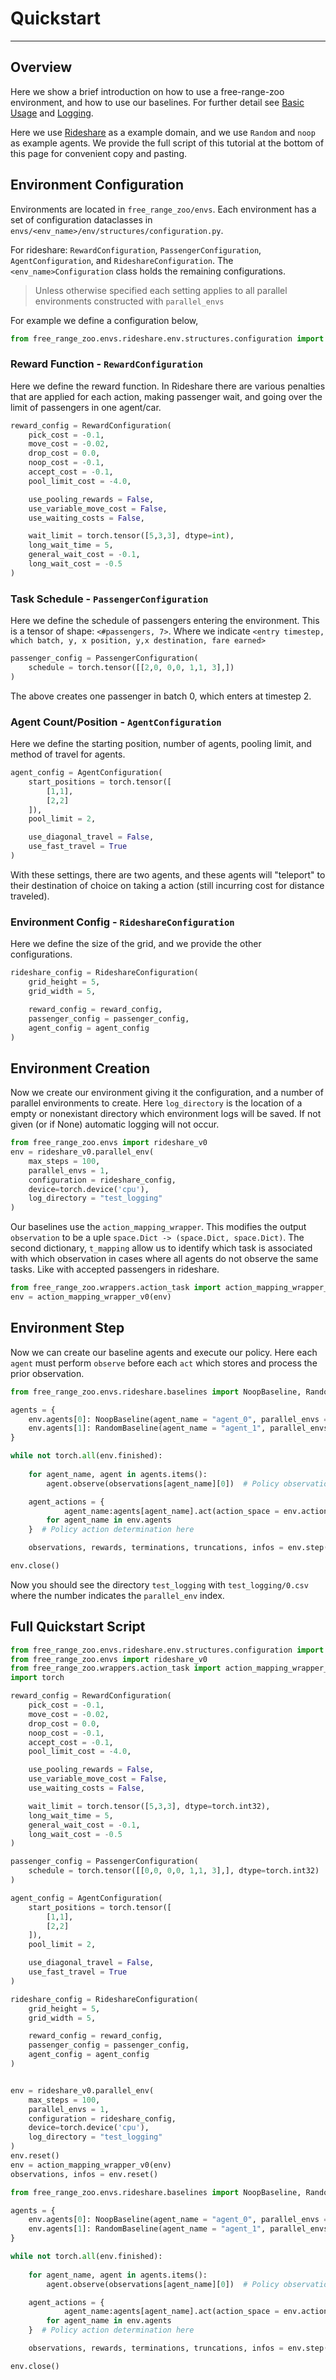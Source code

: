 # Quickstart

---

## Overview 

Here we show a brief introduction on how to use a free-range-zoo environment, and how to use our baselines. For further detail see [Basic Usage](https://oasys-mas.github.io/free-range-zoo/introduction/basic_usage.html) and [Logging](https://oasys-mas.github.io/free-range-zoo/introduction/logging.html).

Here we use [Rideshare](https://oasys-mas.github.io/free-range-zoo/environments/rideshare/index.html) as a example domain, and we use `Random` and `noop` as example agents. We provide the full script of this tutorial at the bottom of this page for convenient copy and pasting. 


## Environment Configuration

Environments are located in `free_range_zoo/envs`. Each environment has a set of configuration dataclasses in `envs/<env_name>/env/structures/configuration.py`. 

For rideshare: `RewardConfiguration`, `PassengerConfiguration`, `AgentConfiguration`, and `RideshareConfiguration`. The `<env_name>Configuration` class holds the remaining configurations.

> Unless otherwise specified each setting applies to all parallel environments constructed with `parallel_envs`


For example we define a configuration below, 

```py
from free_range_zoo.envs.rideshare.env.structures.configuration import RewardConfiguration, PassengerConfiguration, AgentConfiguration, RideshareConfiguration
```

### Reward Function - `RewardConfiguration`

Here we define the reward function. In Rideshare there are various penalties that are applied for each action, making passenger wait, and going over the limit of passengers in one agent/car.

```py
reward_config = RewardConfiguration(
    pick_cost = -0.1,
    move_cost = -0.02,
    drop_cost = 0.0,
    noop_cost = -0.1,
    accept_cost = -0.1,
    pool_limit_cost = -4.0,

    use_pooling_rewards = False,
    use_variable_move_cost = False,
    use_waiting_costs = False,

    wait_limit = torch.tensor([5,3,3], dtype=int),
    long_wait_time = 5,
    general_wait_cost = -0.1,
    long_wait_cost = -0.5
)
```

### Task Schedule - `PassengerConfiguration`

Here we define the schedule of passengers entering the environment. This is a tensor of shape: `<#passengers, 7>`. Where we indicate `<entry timestep, which batch, y, x position, y,x destination, fare earned>`

```py
passenger_config = PassengerConfiguration(
    schedule = torch.tensor([[2,0, 0,0, 1,1, 3],])
)
```

The above creates one passenger in batch 0, which enters at timestep 2. 

### Agent Count/Position - `AgentConfiguration`

Here we define the starting position, number of agents, pooling limit, and method of travel for agents.


```py
agent_config = AgentConfiguration(
    start_positions = torch.tensor([
        [1,1],
        [2,2]
    ]),
    pool_limit = 2,

    use_diagonal_travel = False,
    use_fast_travel = True
)
```
With these settings, there are two agents, and these agents will "teleport" to their destination of choice on taking a action (still incurring cost for distance traveled).

### Environment Config - `RideshareConfiguration`

Here we define the size of the grid, and we provide the other configurations.

```py
rideshare_config = RideshareConfiguration(
    grid_height = 5,
    grid_width = 5,

    reward_config = reward_config,
    passenger_config = passenger_config,
    agent_config = agent_config
)
```

## Environment Creation

Now we create our environment giving it the configuration, and a number of parallel environments to create. Here `log_directory` is the location of a empty or nonexistant directory which environment logs will be saved. If not given (or if None) automatic logging will not occur.

```py
from free_range_zoo.envs import rideshare_v0
env = rideshare_v0.parallel_env(
    max_steps = 100,
    parallel_envs = 1,
    configuration = rideshare_config,
    device=torch.device('cpu'),
    log_directory = "test_logging"
)
```

Our baselines use the `action_mapping_wrapper`. This modifies the output `observation` to be a uple `space.Dict -> (space.Dict, space.Dict)`. The second dictionary, `t_mapping` allow us to identify which task is associated with which observation in cases where all agents do not observe the same tasks. Like with accepted passengers in rideshare.

```py
from free_range_zoo.wrappers.action_task import action_mapping_wrapper_v0
env = action_mapping_wrapper_v0(env)
```

## Environment Step

Now we can create our baseline agents and execute our policy. Here each `agent` must perform `observe` before each `act` which stores and process the prior observation. 

```py
from free_range_zoo.envs.rideshare.baselines import NoopBaseline, RandomBaseline

agents = {
    env.agents[0]: NoopBaseline(agent_name = "agent_0", parallel_envs = 1),
    env.agents[1]: RandomBaseline(agent_name = "agent_1", parallel_envs = 1)
}

while not torch.all(env.finished):
    
    for agent_name, agent in agents.items():
        agent.observe(observations[agent_name][0])  # Policy observation 

    agent_actions = {
            agent_name:agents[agent_name].act(action_space = env.action_space(agent_name))
        for agent_name in env.agents
    }  # Policy action determination here

    observations, rewards, terminations, truncations, infos = env.step(agent_actions)

env.close()
```

Now you should see the directory `test_logging` with `test_logging/0.csv` where the number indicates the `parallel_env` index.

## Full Quickstart Script
```py
from free_range_zoo.envs.rideshare.env.structures.configuration import RewardConfiguration, PassengerConfiguration, AgentConfiguration, RideshareConfiguration
from free_range_zoo.envs import rideshare_v0
from free_range_zoo.wrappers.action_task import action_mapping_wrapper_v0
import torch

reward_config = RewardConfiguration(
    pick_cost = -0.1,
    move_cost = -0.02,
    drop_cost = 0.0,
    noop_cost = -0.1,
    accept_cost = -0.1,
    pool_limit_cost = -4.0,

    use_pooling_rewards = False,
    use_variable_move_cost = False,
    use_waiting_costs = False,

    wait_limit = torch.tensor([5,3,3], dtype=torch.int32),
    long_wait_time = 5,
    general_wait_cost = -0.1,
    long_wait_cost = -0.5
)

passenger_config = PassengerConfiguration(
    schedule = torch.tensor([[0,0, 0,0, 1,1, 3],], dtype=torch.int32)
)

agent_config = AgentConfiguration(
    start_positions = torch.tensor([
        [1,1],
        [2,2]
    ]),
    pool_limit = 2,

    use_diagonal_travel = False,
    use_fast_travel = True
)

rideshare_config = RideshareConfiguration(
    grid_height = 5,
    grid_width = 5,

    reward_config = reward_config,
    passenger_config = passenger_config,
    agent_config = agent_config
)


env = rideshare_v0.parallel_env(
    max_steps = 100,
    parallel_envs = 1,
    configuration = rideshare_config,
    device=torch.device('cpu'),
    log_directory = "test_logging"
)
env.reset()
env = action_mapping_wrapper_v0(env)
observations, infos = env.reset()

from free_range_zoo.envs.rideshare.baselines import NoopBaseline, RandomBaseline

agents = {
    env.agents[0]: NoopBaseline(agent_name = "agent_0", parallel_envs = 1),
    env.agents[1]: RandomBaseline(agent_name = "agent_1", parallel_envs = 1)
}

while not torch.all(env.finished):
    
    for agent_name, agent in agents.items():
        agent.observe(observations[agent_name][0])  # Policy observation 

    agent_actions = {
            agent_name:agents[agent_name].act(action_space = env.action_space(agent_name))
        for agent_name in env.agents
    }  # Policy action determination here

    observations, rewards, terminations, truncations, infos = env.step(agent_actions)

env.close()
```
